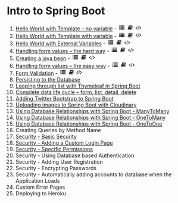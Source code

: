 # Intro to Spring Boot
1. [Hello World with Template – no variable](https://github.com/ajhenley/unofficialguides/blob/master/IntroToSpringBoot/Lesson01.md) - ![Walkthrough](img/i_list.png "Walkthrough") ![Explanation](img/i_book.png "Explanation") ![Code](img/i_code.png "Github Code")
2. [Hello World with Template with variable](https://github.com/ajhenley/unofficialguides/blob/master/IntroToSpringBoot/Lesson02.md) - ![Walkthrough](img/i_list.png) ![Explanation](img/i_book.png) ![Code](img/i_code.png)
3. [Hello World with External Variables](https://github.com/ajhenley/unofficialguides/blob/master/IntroToSpringBoot/Lesson03.md) - ![Walkthrough](img/i_list.png) ![Explanation](img/i_book.png) ![Code](img/i_code.png)  
4. [Handling form values – the hard way](https://github.com/ajhenley/unofficialguides/blob/master/IntroToSpringBoot/Lesson04.md) - ![Walkthrough](img/i_list.png) ![Explanation](img/i_book.png) ![Code](img/i_code.png)   
5. [Creating a java bean](https://github.com/ajhenley/unofficialguides/blob/master/IntroToSpringBoot/Lesson05.md) - ![Walkthrough](img/i_list.png) ![Explanation](img/i_book.png) ![Code](img/i_code.png)   
6. [Handling form values – the easy way](https://github.com/ajhenley/unofficialguides/blob/master/IntroToSpringBoot/Lesson06.md) - ![Walkthrough](img/i_list.png) ![Explanation](img/i_book.png) ![Code](img/i_code.png)
7. [Form Validation](https://github.com/ajhenley/unofficialguides/blob/master/IntroToSpringBoot/Lesson07.md) - ![Walkthrough](img/i_list.png) ![Explanation](img/i_book.png) ![Code](img/i_code.png) 
8. [Persisting to the Database](https://github.com/ajhenley/unofficialguides/blob/master/IntroToSpringBoot/Lesson08.md)  
9. [Looping through list with Thymeleaf in Spring Boot](https://github.com/ajhenley/unofficialguides/blob/master/IntroToSpringBoot/Lesson09.md) 
10. [Complete data life cycle – form, list, detail, delete](https://github.com/ajhenley/unofficialguides/blob/master/IntroToSpringBoot/Lesson10.md) 
11. [Adding Twitter Bootstrap to Spring Boot](https://github.com/ajhenley/unofficialguides/blob/master/IntroToSpringBoot/Lesson11.md) 
12. [Uploading images to Spring Boot with Cloudinary](https://github.com/ajhenley/unofficialguides/blob/master/IntroToSpringBoot/Lesson12.md)  
13. [Using Database Relationships with Spring Boot - ManyToMany](https://github.com/ajhenley/unofficialguides/blob/master/IntroToSpringBoot/Lesson13.md)  
14. [Using Database Relationships with Spring Boot - OneToMany](https://github.com/ajhenley/unofficialguides/blob/master/IntroToSpringBoot/Lesson14.md) 
15. [Using Database Relationships with Spring Boot - OneToOne](https://github.com/ajhenley/unofficialguides/blob/master/IntroToSpringBoot/Lesson15.md) 
16. Creating Queries by Method Name 
17. [Security - Basic Security](https://github.com/ajhenley/unofficialguides/blob/master/IntroToSpringBoot/Lesson17.md) 
18. [Security - Adding a Custom Login Page](https://github.com/ajhenley/unofficialguides/blob/master/IntroToSpringBoot/Lesson18.md) 
19. [Security - Specific Permissions](https://github.com/ajhenley/unofficialguides/blob/master/IntroToSpringBoot/Lesson19.md)
20. Security - Using Database based Authentication
21. Security - Adding User Registration
22. Security - Encrypting Passwords
23. Security - Automatically adding accounts to database when the Application Loads
23. Custom Error Pages 
24. Deploying to Heroku
